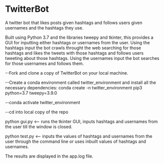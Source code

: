 # TwitterBot
A twitter bot that likes posts given hashtags and follows users given usernames and the hashtags they use.

Built using Python 3.7 and the libraries tweepy and  tkinter, this provides a GUI for inputting either hashtags or usernames from the user. 
Using the hashtags input the bot crawls throught the web searching for those hashtags and likes the tweets with those hashtags and follows users tweeting about those hashtags.
Using the usernames input the bot searches for those usernames and follows them.


--Fork and clone a copy of TwitterBot on your local machine.

--Create a conda environment called twitter_environment and install all the necessary dependencies:
conda create -n twitter_environment pip3 python=3.7 tweepy=3.9.0 

--conda activate twitter_environment

--cd into local copy of the repo


python gui.py  <-- runs the tkinter GUI, inputs hashtags and usernames from the user till the window is closed. 


python test.py <-- inputs the values of hashtags and usernames from the user through the command line or uses inbuilt values of hashtags and usernames.


The results are displayed in the app.log file.
